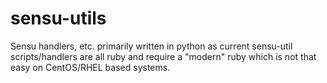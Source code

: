 sensu-utils
===========

Sensu handlers, etc. primarily written in python as current sensu-util scripts/handlers are all ruby and require a "modern" ruby which is not that easy on CentOS/RHEL based systems.

